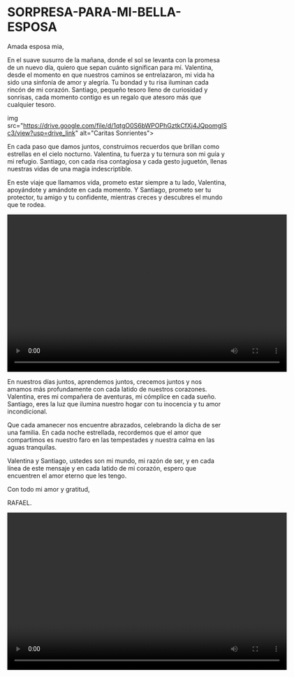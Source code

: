 # SORPRESA-PARA-MI-BELLA-ESPOSA

Amada esposa mia,

En el suave susurro de la mañana, donde el sol se levanta con la promesa de un nuevo día, quiero que sepan cuánto significan para mí. Valentina, desde el momento en que nuestros caminos se entrelazaron, mi vida ha sido una sinfonía de amor y alegría. Tu bondad y tu risa iluminan cada rincón de mi corazón. Santiago, pequeño tesoro lleno de curiosidad y sonrisas, cada momento contigo es un regalo que atesoro más que cualquier tesoro.

img src="https://drive.google.com/file/d/1qtgO0S6bWPOPhGztkCfXj4JQpomgISc3/view?usp=drive_link" alt="Caritas Sonrientes">

En cada paso que damos juntos, construimos recuerdos que brillan como estrellas en el cielo nocturno. Valentina, tu fuerza y ​​tu ternura son mi guía y mi refugio. Santiago, con cada risa contagiosa y cada gesto juguetón, llenas nuestras vidas de una magia indescriptible.

En este viaje que llamamos vida, prometo estar siempre a tu lado, Valentina, apoyándote y amándote en cada momento. Y Santiago, prometo ser tu protector, tu amigo y tu confidente, mientras creces y descubres el mundo que te rodea.

<video width="640" height="360" controls>
  <source src="https://drive.google.com/uc?export=view&id=13KX6-UT6w7Haa8ifzViR8vvlFrqJlESM" type="video/mp4">
  Your browser does not support the video tag.
</video>

En nuestros días juntos, aprendemos juntos, crecemos juntos y nos amamos más profundamente con cada latido de nuestros corazones. Valentina, eres mi compañera de aventuras, mi cómplice en cada sueño. Santiago, eres la luz que ilumina nuestro hogar con tu inocencia y tu amor incondicional.

Que cada amanecer nos encuentre abrazados, celebrando la dicha de ser una familia. En cada noche estrellada, recordemos que el amor que compartimos es nuestro faro en las tempestades y nuestra calma en las aguas tranquilas.

Valentina y Santiago, ustedes son mi mundo, mi razón de ser, y en cada línea de este mensaje y en cada latido de mi corazón, espero que encuentren el amor eterno que les tengo.

Con todo mi amor y gratitud,

RAFAEL.

<video width="640" height="360" controls>
  <source src="https://drive.google.com/uc?export=view&id=1HHyVd51rtUhl-wp97nJHtx0SA-rR2flT" type="video/mp4">
  Your browser does not support the video tag.
</video>



